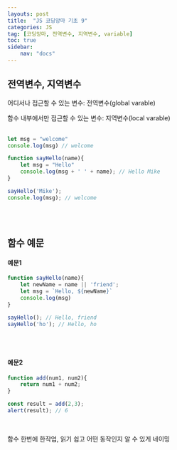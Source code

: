 ```yaml
---
layouts: post
title:  "JS 코딩앙마 기초 9"
categories: JS
tag: [코딩앙마, 전역변수, 지역변수, variable]
toc: true
sidebar:
    nav: "docs"
---
```


## 전역변수, 지역변수

어디서나 접근할 수 있는 변수: 전역변수(global varable) <br/>

함수 내부에서만 접근할 수 있는 변수: 지역변수(local varable)<br/>
<br/>

```js
let msg = "welcome"
console.log(msg) // welcome

function sayHello(name){
    let msg = "Hello"
    console.log(msg + ' ' + name); // Hello Mike
}

sayHello('Mike');
console.log(msg); // welcome
```
<br/>
<br/>

## 함수 예문

#### 예문1

```js
function sayHello(name){
    let newName = name || 'friend';
    let msg = `Hello, ${newName}`
    console.log(msg)
}

sayHello(); // Hello, friend
sayHello('ho'); // Hello, ho
```

<br/>
<br/>

#### 예문2

```js
function add(num1, num2){
    return num1 + num2;
}

const result = add(2,3);
alert(result); // 6
```

<br/>

함수 한번에 한작업, 읽기 쉽고 어떤 동작인지 알 수 있게 네이밍